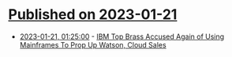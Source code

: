 # [Published on 2023-01-21](index.md)

* [2023-01-21, 01:25:00](https://yro.slashdot.org/story/23/01/20/2253222/ibm-top-brass-accused-again-of-using-mainframes-to-prop-up-watson-cloud-sales?utm_source=rss1.0mainlinkanon&utm_medium=feed) - [IBM Top Brass Accused Again of Using Mainframes To Prop Up Watson, Cloud Sales](https://yro.slashdot.org/story/23/01/20/2253222/ibm-top-brass-accused-again-of-using-mainframes-to-prop-up-watson-cloud-sales?utm_source=rss1.0mainlinkanon&utm_medium=feed)
